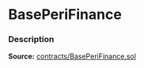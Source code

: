 # BasePeriFinance

### Description <a href="description" id="description"></a>

**Source:** [contracts/BasePeriFinance.sol](https://github.com/perifinance/peri-finance/blob/master/contracts/BasePeriFinance.sol)
